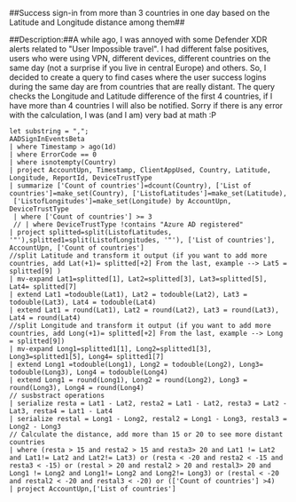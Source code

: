 ##Success sign-in from more than 3 countries in one day based on the Latitude and Longitude distance among them##

##Description:##A while ago, I was annoyed with some Defender XDR alerts related to "User Impossible travel". I had different false positives,
users who were using VPN, different devices, different countries on the same day (not a surprise if you live in central Europe)
and others. So, I decided to create a query to find cases where the user success logins during the same day are from countries 
that are really distant.
The query checks the Longitude and Latitude difference of the first 4 countries, if I have more than 4 countries I will also be
notified. Sorry if there is any error with the calculation, I was (and I am) very bad at math :P 

```
let substring = ",";
AADSignInEventsBeta
| where Timestamp > ago(1d)
| where ErrorCode == 0
| where isnotempty(Country)
| project AccountUpn, Timestamp, ClientAppUsed, Country, Latitude, Longitude, ReportId, DeviceTrustType
| summarize ['Count of countries']=dcount(Country), ['List of countries']=make_set(Country), ['ListofLatitudes']=make_set(Latitude),
 ['ListofLongitudes']=make_set(Longitude) by AccountUpn, DeviceTrustType
 | where ['Count of countries'] >= 3
 // | where DeviceTrustType !contains "Azure AD registered"
| project splitted=split(ListofLatitudes, '"'),splitted1=split(ListofLongitudes, '"'), ['List of countries'], AccountUpn, ['Count of countries']
//split Latitude and transform it output (if you want to add more countries, add Lat(+1)= splitted[+2] From the last, example --> Lat5 = splitted[9] )
| mv-expand Lat1=splitted[1], Lat2=splitted[3], Lat3=splitted[5], Lat4= splitted[7]
| extend Lat1 =todouble(Lat1), Lat2 = todouble(Lat2), Lat3 = todouble(Lat3), Lat4 = todouble(Lat4)
| extend Lat1 = round(Lat1), Lat2 = round(Lat2), Lat3 = round(Lat3), Lat4 = round(Lat4)
//split Longitude and transform it output (if you want to add more countries, add Long(+1)= splitted[+2] From the last, example --> Long = splitted[9])
| mv-expand Long1=splitted1[1], Long2=splitted1[3], Long3=splitted1[5], Long4= splitted1[7]
| extend Long1 =todouble(Long1), Long2 = todouble(Long2), Long3= todouble(Long3), Long4 = todouble(Long4)
| extend Long1 = round(Long1), Long2 = round(Long2), Long3 = round(Long3), Long4 = round(Long4)
// susbstract operations
| serialize resta = Lat1 - Lat2, resta2 = Lat1 - Lat2, resta3 = Lat2 - Lat3, resta4 = Lat1 - Lat4
| serialize restal = Long1 - Long2, restal2 = Long1 - Long3, restal3 = Long2 - Long3
// Calculate the distance, add more than 15 or 20 to see more distant countries
| where (resta > 15 and resta2 > 15 and resta3> 20 and Lat1 != Lat2 and Lat1!= Lat2 and Lat2!= Lat3) or (resta < -20 and resta2 < -15 and resta3 < -15) or (restal > 20 and restal2 > 20 and restal3> 20 and Long1 != Long2 and Long1!= Long2 and Long2!= Long3) or (restal < -20 and restal2 < -20 and restal3 < -20) or (['Count of countries'] >4)
| project AccountUpn,['List of countries']
```
